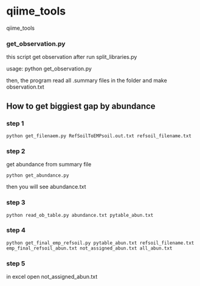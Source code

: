 # qiime_tools
qiime_tools

### get_observation.py
this script get observation after run split_libraries.py

usage: python get_observation.py

then, the program read all .summary files in the folder and make observation.txt

## How to get biggiest gap by abundance
### step 1
```
python get_filenaem.py RefSoilToEMPsoil.out.txt refsoil_filename.txt
```
### step 2
get abundance from summary file
```
python get_abundance.py
```
then you will see abundance.txt
### step 3
```
python read_ob_table.py abundance.txt pytable_abun.txt
```
### step 4
```
python get_final_emp_refsoil.py pytable_abun.txt refsoil_filename.txt emp_final_refsoil_abun.txt not_assigned_abun.txt all_abun.txt
```
### step 5
in excel open not_assigned_abun.txt 
